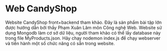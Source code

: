 ﻿# Web CandyShop
Website CandyShop front+backend tham khảo.
Đây là sản phẩm bài tập lớn được hướng dẫn bởi thầy Phạm Xuân Lâm môn Công nghệ Web. Website sử dụng Mongodb làm cơ sở dữ liệu, người tham khảo có thể lấy database này trong file MyProducts.json. Hãy chạy nodemon index.js để chạy webserver và tiến hành một số chức năng có sẵn trong website.
